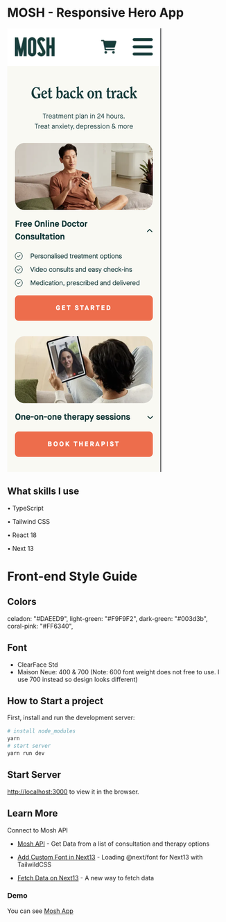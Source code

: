 # MOSH - Responsive Hero App

![Design preview for the Mosh mobile version open status](./public/assets/preview_2.png)

## What skills I use

• TypeScript

• Tailwind CSS

• React 18

• Next 13

# Front-end Style Guide

## Colors

celadon: "#DAEED9",
light-green: "#F9F9F2",
dark-green: "#003d3b",
coral-pink: "#FF6340",

## Font

- ClearFace Std
- Maison Neue: 400 & 700 (Note: 600 font weight does not free to use. I use 700 instead so design looks different)

## How to Start a project

First, install and run the development server:

```bash
# install node_modules
yarn 
# start server
yarn run dev
```

## Start Server

[http://localhost:3000](http://localhost:3000) to view it in the browser.

## Learn More

Connect to Mosh API  

- [Mosh API](https://moshhero.free.beeceptor.com/my/api/options) - Get Data from a list of consultation and therapy options

- [Add Custom Font in Next13](https://www.youtube.com/watch?v=5U1okKk-GGE) - Loading @next/font for Next13 with TailwildCSS

- [Fetch Data on Next13](https://beta.nextjs.org/docs/data-fetching/fetching) - A new way to fetch data
  
### Demo

You can see [Mosh App](https://mosh-hero.vercel.app)
